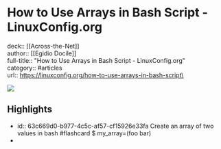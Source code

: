 # How to Use Arrays in Bash Script - LinuxConfig.org

deck:: [[Across-the-Net]]\
author:: [[Egidio Docile]]\
full-title:: "How to Use Arrays in Bash Script - LinuxConfig.org"\
category:: #articles\
url:: https://linuxconfig.org/how-to-use-arrays-in-bash-script\

![](https://readwise-assets.s3.amazonaws.com/static/images/article2.74d541386bbf.png)
## Highlights
- id:: 63c669d0-b977-4c5c-af57-cf15926e33fa
   Create an array of two values in bash #flashcard 
    $ my_array=(foo bar)
-